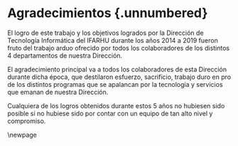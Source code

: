 # Agradecimientos {.unnumbered}

El logro de este trabajo y los objetivos logrados por la Dirección de Tecnología Informática del IFARHU durante los años 2014 a 2019 fueron fruto del trabajo arduo ofrecido por todos los colaboradores de los distintos 4 departamentos de nuestra Dirección.

El agradecimiento principal va a todos los colaboradores de esta Dirección durante dicha época, que destilaron esfuerzo, sacrificio, trabajo duro en pro de los distintos programas que se apalancan por la tecnología y servicios que emanan de nuestra Dirección.

Cualquiera de los logros obtenidos durante estos 5 años no hubiesen sido posible si no hubiese sido por contar con un equipo de tan alto nivel y compromiso.

\newpage
